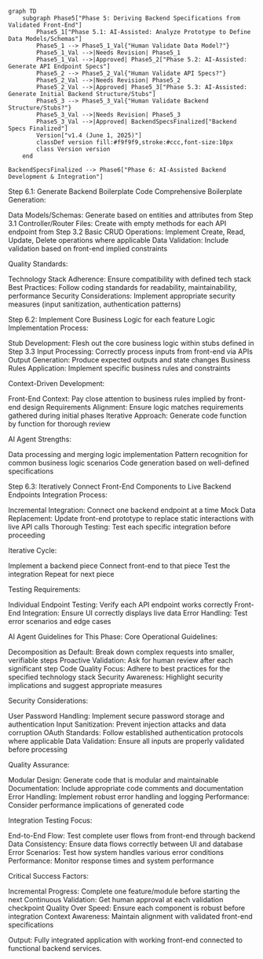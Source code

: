 

```mermaid
graph TD
    subgraph Phase5["Phase 5: Deriving Backend Specifications from Validated Front-End"]
        Phase5_1["Phase 5.1: AI-Assisted: Analyze Prototype to Define Data Models/Schemas"]    
        Phase5_1 --> Phase5_1_Val{"Human Validate Data Model?"}
        Phase5_1_Val -->|Needs Revision| Phase5_1
        Phase5_1_Val -->|Approved| Phase5_2["Phase 5.2: AI-Assisted: Generate API Endpoint Specs"]
        Phase5_2 --> Phase5_2_Val{"Human Validate API Specs?"}
        Phase5_2_Val -->|Needs Revision| Phase5_2
        Phase5_2_Val -->|Approved| Phase5_3["Phase 5.3: AI-Assisted: Generate Initial Backend Structure/Stubs"]
        Phase5_3 --> Phase5_3_Val{"Human Validate Backend Structure/Stubs?"}
        Phase5_3_Val -->|Needs Revision| Phase5_3
        Phase5_3_Val -->|Approved| BackendSpecsFinalized["Backend Specs Finalized"]
        Version["v1.4 (June 1, 2025)"]
        classDef version fill:#f9f9f9,stroke:#ccc,font-size:10px
        class Version version
    end

BackendSpecsFinalized --> Phase6["Phase 6: AI-Assisted Backend Development & Integration"]
```


Step 6.1: Generate Backend Boilerplate Code
Comprehensive Boilerplate Generation:

Data Models/Schemas: Generate based on entities and attributes from Step 3.1
Controller/Router Files: Create with empty methods for each API endpoint from Step 3.2
Basic CRUD Operations: Implement Create, Read, Update, Delete operations where applicable
Data Validation: Include validation based on front-end implied constraints

Quality Standards:

Technology Stack Adherence: Ensure compatibility with defined tech stack
Best Practices: Follow coding standards for readability, maintainability, performance
Security Considerations: Implement appropriate security measures (input sanitization, authentication patterns)

Step 6.2: Implement Core Business Logic for each feature
Logic Implementation Process:

Stub Development: Flesh out the core business logic within stubs defined in Step 3.3
Input Processing: Correctly process inputs from front-end via APIs
Output Generation: Produce expected outputs and state changes
Business Rules Application: Implement specific business rules and constraints

Context-Driven Development:

Front-End Context: Pay close attention to business rules implied by front-end design
Requirements Alignment: Ensure logic matches requirements gathered during initial phases
Iterative Approach: Generate code function by function for thorough review

AI Agent Strengths:

Data processing and merging logic implementation
Pattern recognition for common business logic scenarios
Code generation based on well-defined specifications

Step 6.3: Iteratively Connect Front-End Components to Live Backend Endpoints
Integration Process:

Incremental Integration: Connect one backend endpoint at a time
Mock Data Replacement: Update front-end prototype to replace static interactions with live API calls
Thorough Testing: Test each specific integration before proceeding

Iterative Cycle:

Implement a backend piece
Connect front-end to that piece
Test the integration
Repeat for next piece

Testing Requirements:

Individual Endpoint Testing: Verify each API endpoint works correctly
Front-End Integration: Ensure UI correctly displays live data
Error Handling: Test error scenarios and edge cases

AI Agent Guidelines for This Phase:
Core Operational Guidelines:

Decomposition as Default: Break down complex requests into smaller, verifiable steps
Proactive Validation: Ask for human review after each significant step
Code Quality Focus: Adhere to best practices for the specified technology stack
Security Awareness: Highlight security implications and suggest appropriate measures

Security Considerations:

User Password Handling: Implement secure password storage and authentication
Input Sanitization: Prevent injection attacks and data corruption
OAuth Standards: Follow established authentication protocols where applicable
Data Validation: Ensure all inputs are properly validated before processing

Quality Assurance:

Modular Design: Generate code that is modular and maintainable
Documentation: Include appropriate code comments and documentation
Error Handling: Implement robust error handling and logging
Performance: Consider performance implications of generated code

Integration Testing Focus:

End-to-End Flow: Test complete user flows from front-end through backend
Data Consistency: Ensure data flows correctly between UI and database
Error Scenarios: Test how system handles various error conditions
Performance: Monitor response times and system performance

Critical Success Factors:

Incremental Progress: Complete one feature/module before starting the next
Continuous Validation: Get human approval at each validation checkpoint
Quality Over Speed: Ensure each component is robust before integration
Context Awareness: Maintain alignment with validated front-end specifications

Output: Fully integrated application with working front-end connected to functional backend services.
